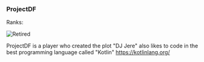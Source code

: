 ### ProjectDF
Ranks:

![Retired](https://img.shields.io/static/v1?label=&message=Retired&color=blue)

ProjectDF is a player who created the plot "DJ Jere"
also likes to code in the best programming language called "Kotlin" https://kotlinlang.org/
